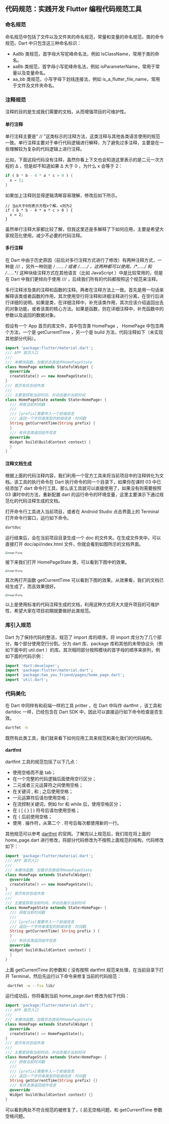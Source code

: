## 代码规范：实践开发 Flutter 编程代码规范工具



### 命名规范

命名规范中包括了文件以及文件夹的命名规范，常量和变量的命名规范，类的命令规范。Dart 中只包含这三种命名标识：

- AaBb 类规范，首字母大写驼峰命名法，例如 IsClassName，常用于类的命名。
- aaBb 类规范，首字母小写驼峰命名法，例如 isParameterName，常用于常量以及变量命名。
- aa_bb 类规范，小写字母下划线连接法，例如 is_a_flutter_file_name，常用于文件及文件夹命名。



### 注释规范

注释的目的是生成我们需要的文档，从而增强项目的可维护性。

#### 单行注释

单行注释主要是“ // ”这类标示的注释方法，这类注释与其他各类语言使用的规范一致。单行注释主要对于单行代码逻辑进行解释，为了避免过多注释，主要是在一些理解较为复杂的代码逻辑上进行注释。

比如，下面这段代码没有注释，虽然你看上下文也会知道这里表示的是二元一次方程的 ∆ ，但是却不知道如果 ∆ 大于 0 ，为什么 x 会等于 2：

```dart
if ( b * b - 4 * a * c > 0 ) {
  x = 2;
}
```

如果加上注释则显得逻辑清晰容易理解，修改后如下所示。

```dar
// 当∆大于0则表示方程x个解，x则为2
if ( b * b - 4 * a * c > 0 ) {
  x = 2;
}
```

虽然单行注释大家都比较了解，但我这里还是多解释了下如何应用，主要是希望大家规范化使用，减少不必要的代码注释。



#### 多行注释

在 Dart 中由于历史原因（前后对多行注释方式进行了修改）有两种注释方式，一种是 /// ，另外一种则是 / **......* / 或者 /*......*/ ，这两种都可以使用。/**......*/ 和 /*......*/ 这种块级注释方式在其他语言（比如 JavaScript ）中是比较常用的，但是在 Dart 中我们更倾向于使用 /// ，后续我们所有的代码都按照这个规范来注释。

多行注释涉及类的注释和函数的注释。两者在注释方法上一致。首先是用一句话来解释该类或者函数的作用，其次使用空行将注释和详细注释进行分离，在空行后进行详细的说明。如果是类，在详细注释中，补充该类作用，其次应该介绍返回出去的对象功能，或者该类的核心方法。如果是函数，则在详细注释中，补充函数中的参数以及返回的数据对象。

假设有一个 App 首页的库文件，其中包含类 HomePage ， HomePage 中包含两个方法，一个是 getCurrentTime ，另一个是 build 方法，代码注释如下（未实现其他部分代码）。

```dart
import 'package:flutter/material.dart';
/// APP 首页入口
/// 
/// 本模块函数，加载状态类组件HomePageState
class HomePage extends StatefulWidget {
  @override
  createState() => new HomePageState();
}
/// 首页有状态组件类
///
/// 主要是获取当前时间，并动态展示当前时间
class HomePageState extends State<HomePage> {
  /// 获取当前时间戳
  ///
  /// [prefix]需要传入一个前缀信息
  /// 返回一个字符串类型的前缀信息：时间戳
  String getCurrentTime(String prefix) {
  }
  /// 有状态类返回组件信息
  @override
  Widget build(BuildContext context) {
  }
}
```



#### 注释文档生成

根据上面的代码注释内容，我们利用一个官方工具来将当前项目中的注释转化为文档。该工具的执行命令在 Dart 执行命令的同一个目录下，如果你在课时 03 中已经添加了 dart 命令行工具，那么该工具就可以直接使用了，如果没有则需要按照 03 课时中的方法，重新配置 dart 的运行命令的环境变量，这里主要演示下通过规范化的代码注释生成的文档。

打开命令行工具进入当前项目，或者在 Android Studio 点击界面上的 Terminal 打开命令行窗口，运行如下命令。

```bash
dartdoc
```

运行结束后，会在当前项目目录生成一个 doc 的文件夹。在生成文件夹中，可以直接打开 doc/api/index.html 文件，你就会看到如图所示的文档界面。

<img src="../../../Pictures/GraphBed/笔记图片/Ciqc1F7sNjeAE5ykAAFKDSwqzfU381.png" alt="image (7).png" style="zoom: 50%;" />

接下来我们打开 HomePageState 类，可以看到下图中的效果。

<img src="../../../Pictures/GraphBed/笔记图片/CgqCHl7sNkGAMQRQAADbY3c-XN8695.png" alt="image (8).png" style="zoom:50%;" />

其次再打开函数 getCurrentTime 可以看到下图的效果。从效果看，我们的文档已经生成了，而且效果很好。

<img src="../../../Pictures/GraphBed/笔记图片/CgqCHl7sNkiAYZqRAAGMc2znMSs481.png" alt="image (9).png" style="zoom:50%;" />

以上是使用标准的代码注释生成的文档，利用这种方式将大大提升项目的可维护性，希望大家在项目初期就要做好此类规范。





### 库引入规范

Dart 为了保持代码的整洁，规范了 import 库的顺序。将 import 库分为了几个部分，每个部分使用空行分割。分为 dart 库、package 库和其他的未带协议头（例如下面中的 util.dart ）的库。其次相同部分按照模块的首字母的顺序来排列，例如下面的代码示例：

```dart
import 'dart:developer';
import 'package:flutter/material.dart';
import 'package:two_you_friend/pages/home_page.dart';
import 'util.dart';
```



### 代码美化

在 Dart 中同样有和前端一样的工具 pritter ，在 Dart 中叫作 dartfmt ，该工具和 dartdoc 一样，已经包含在 Dart SDK 中，因此可以直接运行如下命令检查是否生效。

```bash
dartfmt -h
```

既然有此类工具，我们就来看下如何应用工具来规范和美化我们的代码结构。



#### dartfmt

dartfmt 工具的规范包括了以下几点：

- 使用空格而不是 tab；
- 在一个完整的代码逻辑后面使用空行区分；
- 二元或者三元运算符之间使用空格；
- 在关键词 , 和 ; 之后使用空格；
- 一元运算符后请勿使用空格；
- 在流控制关键词，例如 for 和 while 后，使用空格区分；
- 在 ( [ { } ] ) 符号后请勿使用空格；
- 在 { 后前使用空格；
- 使用 . 操作符，从第二个 . 符号后每次都使用新的一行。



其他规范可以参考 [dartfmt](https://github.com/dart-lang/dart_style/wiki/Formatting-Rules) 的官网。了解完以上规范后，我们现在将上面的 home_page.dart 进行修改，将部分代码修改为不按照上面规范的结构，代码修改如下：

```dart
import 'package:flutter/material.dart';
/// APP 首页入口
///
/// 本模块函数，加载状态类组件HomePageState
class HomePage extends StatefulWidget{
  @override
  createState() => new HomePageState();
}
/// 首页有状态组件类
///
/// 主要是获取当前时间，并动态展示当前时间
class HomePageState extends State<HomePage> {
  /// 获取当前时间戳
  ///
  /// [prefix]需要传入一个前缀信息
  /// 返回一个字符串类型的前缀信息：时间戳
  String getCurrentTime( String prefix ) {
  }
  /// 有状态类返回组件信息
  @override
  Widget build(BuildContext context) {
  }
}
```

上面 getCurrentTime 的参数和 { 没有按照 dartfmt 规范来处理，在当前目录下打开 Terminal，然后先运行以下命令来修复当前的代码规范：

```bash
 dartfmt -w --fix lib/
```

运行成功后，你将看到当前 home_page.dart 修改为如下代码：

```dart
import 'package:flutter/material.dart';
/// APP 首页入口
///
/// 本模块函数，加载状态类组件HomePageState
class HomePage extends StatefulWidget {
  @override
  createState() => HomePageState();
}
/// 首页有状态组件类
///
/// 主要是获取当前时间，并动态展示当前时间
class HomePageState extends State<HomePage> {
  /// 获取当前时间戳
  ///
  /// [prefix]需要传入一个前缀信息
  /// 返回一个字符串类型的前缀信息：时间戳
  String getCurrentTime(String prefix) {}
  /// 有状态类返回组件信息
  @override
  Widget build(BuildContext context) {}
}
```

可以看到两处不符合规范的被修复了，{ 前无空格问题，和 getCurrentTime 参数空格问题。

